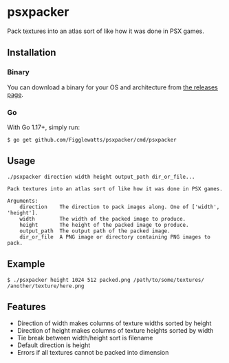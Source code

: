 # psxpacker
Pack textures into an atlas sort of like how it was done in PSX games. 

## Installation
### Binary
You can download a binary for your OS and architecture from 
[the releases page](https://github.com/Figglewatts/psxpacker/releases/latest).

### Go
With Go 1.17+, simply run:
```
$ go get github.com/Figglewatts/psxpacker/cmd/psxpacker
```

## Usage
```
./psxpacker direction width height output_path dir_or_file...

Pack textures into an atlas sort of like how it was done in PSX games.

Arguments:
    direction    The direction to pack images along. One of ['width', 'height'].
    width        The width of the packed image to produce.
    height       The height of the packed image to produce.
    output_path  The output path of the packed image.
    dir_or_file  A PNG image or directory containing PNG images to pack.
```

## Example
```
$ ./psxpacker height 1024 512 packed.png /path/to/some/textures/ /another/texture/here.png
```

## Features
- Direction of width makes columns of texture widths sorted by height
- Direction of height makes columns of texture heights sorted by width
- Tie break between width/height sort is filename
- Default direction is height
- Errors if all textures cannot be packed into dimension